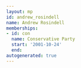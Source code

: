 ```yaml
---
layout: mp
id: andrew_rosindell
name: Andrew Rosindell
memberships:
- id: con
  name: Conservative Party
  start: '2001-10-24'
  end: 
autogenerated: true
---
```

